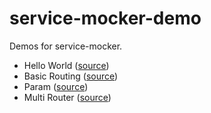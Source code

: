 # service-mocker-demo

Demos for service-mocker.

* Hello World ([source](./src/hello-world))
* Basic Routing ([source](./src/hello-world))
* Param ([source](./src/hello-world))
* Multi Router ([source](./src/hello-world))
